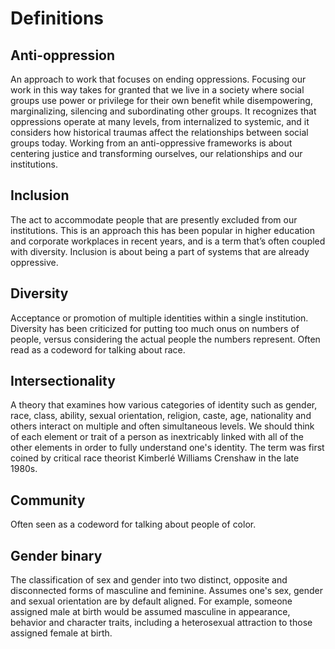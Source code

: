 # Definitions

## Anti-oppression
An approach to work that focuses on ending
oppressions. Focusing our work in this way takes for granted that we
live in a society where social groups use power or privilege for their
own benefit while disempowering, marginalizing, silencing and
subordinating other groups. It recognizes that oppressions operate at
many levels, from internalized to systemic, and it considers how
historical traumas affect the relationships between social groups
today. Working from an anti-oppressive frameworks is about centering
justice and transforming ourselves, our relationships and our
institutions.

## Inclusion
The act to accommodate people that are presently excluded
from our institutions. This is an approach this has been popular in
higher education and corporate workplaces in recent years, and is a
term that’s often coupled with diversity. Inclusion is about being a
part of systems that are already oppressive.

## Diversity
Acceptance or promotion of multiple identities within a
single institution. Diversity has been criticized for putting too much
onus on numbers of people, versus considering the actual people the
numbers represent. Often read as a codeword for talking about race.

## Intersectionality
A theory that examines how various categories of
identity such as gender, race, class, ability, sexual orientation,
religion, caste, age, nationality and others interact on multiple and
often simultaneous levels. We should think of each element or trait of
a person as inextricably linked with all of the other elements in
order to fully understand one's identity. The term was first coined by
critical race theorist Kimberlé Williams Crenshaw in the late 1980s.

## Community
Often seen as a codeword for talking about people of
color.

## Gender binary
The classification of sex and gender into two distinct,
opposite and disconnected forms of masculine and feminine. Assumes
one's sex, gender and sexual orientation are by default aligned. For
example, someone assigned male at birth would be assumed masculine in
appearance, behavior and character traits, including a heterosexual
attraction to those assigned female at birth.
